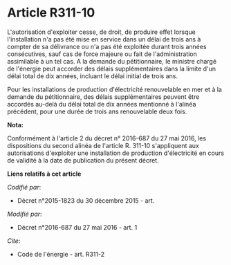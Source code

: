 # Article R311-10

L'autorisation d'exploiter cesse, de droit, de produire effet lorsque l'installation n'a pas été mise en service dans un
délai de trois ans à compter de sa délivrance ou n'a pas été exploitée durant trois années consécutives, sauf cas de force
majeure ou fait de l'administration assimilable à un tel cas. A la demande du pétitionnaire, le ministre chargé de l'énergie
peut accorder des délais supplémentaires dans la limite d'un délai total de dix années, incluant le délai initial de trois
ans. 

Pour les installations de production d'électricité renouvelable en mer et à la demande du pétitionnaire, des délais
supplémentaires peuvent être accordés au-delà du délai total de dix années mentionné à l'alinéa précédent, pour une durée de
trois ans renouvelable deux fois.

**Nota:**

Conformément à l'article 2 du décret n° 2016-687 du 27 mai 2016, les dispositions du second alinéa de l'article R. 311-10
s'appliquent aux autorisations d'exploiter une installation de production d'électricité en cours de validité à la date de
publication du présent décret.

**Liens relatifs à cet article**

_Codifié par_:

  - Décret n°2015-1823 du 30 décembre 2015 - art.

_Modifié par_:

  - Décret n°2016-687 du 27 mai 2016 - art. 1

_Cite_:

  - Code de l'énergie - art. R311-2
